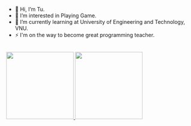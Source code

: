 - 👋 Hi, I’m Tu.
- 👀 I’m interested in Playing Game.
- 🌱 I’m currently learning at University of Engineering and Technology, VNU.
- ⚡ I'm on the way to become great programming teacher.

<br/>

<a href="https://github.com/lazyrena">
  <img height="180em" src="https://github-readme-stats.vercel.app/api?username=lazyrena&show_icons=true" />
  <img height="180em" src="https://github-readme-stats.vercel.app/api/top-langs/?username=lazyrena&layout=compact" />
</a>

<!---
lazyrena/lazyrena is a ✨ special ✨ repository because its `README.md` (this file) appears on your GitHub profile.
You can click the Preview link to take a look at your changes.
--->
